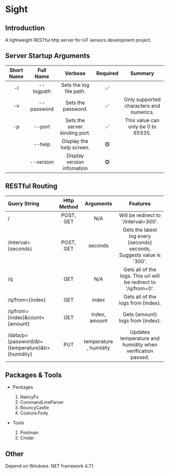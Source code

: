 ﻿# Sight 

## Introduction
A lightweight RESTful http server for IoT sensors development project.

## Server Startup Arguments
|Short Name|Full Name|Verbose|Required|Summary|
|:---:|:---:|:---:|:---:|:---:|
|-l|--logpath|Sets the log file path.|✅|  |
|-v|--password|Sets the password.|✅|Only supported characters and numerics.|
|-p|--port|Sets the server binding port.|✅|This value can only be 0 to 65535.
||--help|Display the help screen.|❎|
||--version|Display version infomation|❎|


## RESTful Routing

| Query String | Http Method | Arguments | Features |
|:---|:---:|:---:|:---:|
|/|POST, GET|  N/A | Will be redirect to '/interval=300'. |
|/interval=\{seconds}|POST, GET|  seconds | Gets the latest log every \{seconds} seconds, Suggests value is '300'. |
|/q|GET| N/A |Gets all of the logs. This uri will be redirect to '/q/from=0'.|
|/q/from=\{index} |GET| index |Gets all of the logs from \{index}.
|/q/from=\{index}&count=\{amount} |GET| index, amount |Gets \{amount} logs from \{index}.
|/data/p=\{password}&t=\{temperature}&h=\{humidity}|PUT|temperature , humidity|Updates temperature and humidity when verification passed.

## Packages & Tools

- Packages
  1. NancyFx
  2. CommandLineParser
  3. BouncyCastle
  4. Costura.Fody

- Tools
  1. Postman
  2. Cmder

## Other
Depend on Windows .NET framework 4.7.1
